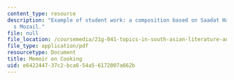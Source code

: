 ```yaml
---
content_type: resource
description: "Example of student work: a composition based on Saadat Hasan Manto\u2019\
  s Mozail."
file: null
file_location: /coursemedia/21g-041-topics-in-south-asian-literature-and-culture-fall-2004/e642244737c2bca654a56172007a662b_MIT21G_041F04_paper.pdf
file_type: application/pdf
resourcetype: Document
title: Memoir on Cooking
uid: e6422447-37c2-bca6-54a5-6172007a662b
---
```

